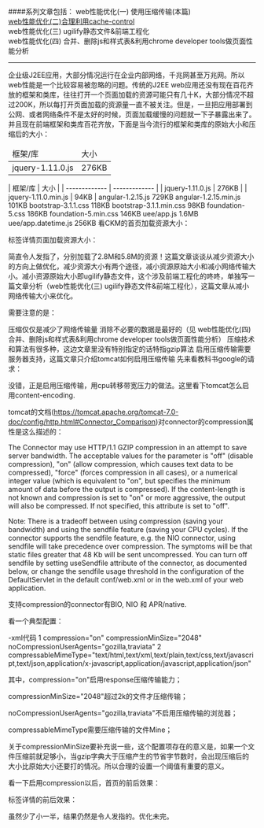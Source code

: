 ####系列文章包括：
web性能优化(一) 使用压缩传输(本篇)<br>
[web性能优化(二)合理利用cache-control](https://github.com/kaelhuawei/blog/blob/master/web/web%E6%80%A7%E8%83%BD%E4%BC%98%E5%8C%96(%E4%BA%8C)%20%E5%90%88%E7%90%86%E5%88%A9%E7%94%A8%E6%B5%8F%E8%A7%88%E5%99%A8%E7%BC%93%E5%AD%98.md "web性能优化(二)合理利用cache-control")<br>
web性能优化(三) ugilify静态文件&前端工程化<br>
web性能优化(四) 合并、删除js和样式表&利用chrome developer tools做页面性能分析<br>
***
企业级J2EE应用，大部分情况运行在企业内部网络，千兆网甚至万兆网。所以web性能是一个比较容易被忽略的问题。传统的J2EE web应用还没有现在百花齐放的框架和类库，往往打开一个页面加载的资源可能只有几十K，大部分情况不超过200K，所以每打开页面加载的资源量一直不被关注。但是，一旦把应用部署到公网、或者网络条件不是太好的时候，页面加载缓慢的问题就一下子暴露出来了。并且现在前端框架和类库百花齐放，下面是当今流行的框架和类库的原始大小和压缩后的大小：<br>
<table>
  <thead>
    <tr>
        <td>框架/库</td>
        <td>大小</td>
    </tr>
  </thead>
  <tbody>
    <tr>
        <td>jquery-1.11.0.js</td>
        <td>276KB</td>
    </tr>
  </tbody>
</table>
| 框架/库 | 大小 |
| ------------- | ------------- |
| jquery-1.11.0.js | 276KB |
| jquery-1.11.0.min.js | 94KB |
angular-1.2.15.js	 729KB
angular-1.2.15.min.js	 101KB
bootstrap-3.1.1.css	 118KB
bootstrap-3.1.1.min.css	 98KB
foundation-5.css	 186KB
foundation-5.min.css	 146KB
uee/app.js	 1.6MB
uee/app.datetime.js	 256KB
看CKM的首页加载资源大小：



标签详情页面加载资源大小：



简直令人发指了，分别加载了2.8M和5.8M的资源！这篇文章谈谈从减少资源大小的方向上做优化，减少资源大小有两个途径，减小资源原始大小和减小网络传输大小。减小资源原始大小即ugilify静态文件，这个涉及前端工程化的咚咚，单独写一篇文章分析（web性能优化(三) ugilify静态文件&前端工程化），这篇文章从减小网络传输大小来优化。

需要注意的是：

压缩仅仅是减少了网络传输量
消除不必要的数据是最好的（见 web性能优化(四) 合并、删除js和样式表&利用chrome developer tools做页面性能分析）
压缩技术和算法有很多种，这边文章里没有特别指定的话特指gzip算法
启用压缩传输需要服务器支持，这篇文章只介绍tomcat如何启用压缩传输
先来看教科书google的请求：



没错，正是启用压缩传输，用cpu转移带宽压力的做法。这里看下tomcat怎么启用content-encoding.

tomcat的文档(https://tomcat.apache.org/tomcat-7.0-doc/config/http.html#Connector_Comparison)对connector的compression属性是这么描述的：

The Connector may use HTTP/1.1 GZIP compression in an attempt to save server bandwidth. The acceptable values for the parameter is "off" (disable compression), "on" (allow compression, which causes text data to be compressed), "force" (forces compression in all cases), or a numerical integer value (which is equivalent to "on", but specifies the minimum amount of data before the output is compressed). If the content-length is not known and compression is set to "on" or more aggressive, the output will also be compressed. If not specified, this attribute is set to "off".

Note: There is a tradeoff between using compression (saving your bandwidth) and using the sendfile feature (saving your CPU cycles). If the connector supports the sendfile feature, e.g. the NIO connector, using sendfile will take precedence over compression. The symptoms will be that static files greater that 48 Kb will be sent uncompressed. You can turn off sendfile by setting useSendfile attribute of the connector, as documented below, or change the sendfile usage threshold in the configuration of the DefaultServlet in the default conf/web.xml or in the web.xml of your web application.

支持compression的connector有BIO, NIO 和 APR/native.

看一个典型配置：

-xml代码
1
compression="on" compressionMinSize="2048" noCompressionUserAgents="gozilla,traviata"
2
compressableMimeType="text/html,text/xml,text/plain,text/css,text/javascript,text/json,application/x-javascript,application/javascript,application/json"

其中，compression="on"启用response压缩传输能力；

compressionMinSize="2048"超过2k的文件才压缩传输；

noCompressionUserAgents="gozilla,traviata"不启用压缩传输的浏览器；

compressableMimeType需要压缩传输的文件Mine；

关于compressionMinSize要补充说一些，这个配置项存在的意义是，如果一个文件压缩前就足够小，当gzip字典大于压缩产生的节省字节数时，会出现压缩后的大小比原始大小还要打的情况。所以合理的设置一个阈值有重要的意义。

看一下启用compression以后，首页的前后效果：





标签详情的前后效果：





虽然少了小一半，结果仍然是令人发指的。优化未完。
